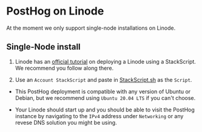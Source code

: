 # PostHog on Linode

At the moment we only support single-node installations on Linode.

## Single-Node install

1. Linode has an [official tutorial](https://www.linode.com/docs/platform/stackscripts/how-to-deploy-a-new-linode-using-a-stackscript/) on deploying a Linode using a StackScript. We recommend you follow along there.

2. Use an `Account StackScript` and paste in [StackScript.sh](https://github.com/PostHog/deployment/blob/master/linode/StackScript.sh) as the `Script`. 

- This PostHog deployment is compatible with any version of Ubuntu or Debian, but we recommend using `Ubuntu 20.04 LTS` if you can't choose.

- Your Linode should start up and you should be able to visit the PostHog instance by navigating to the `IPv4` address under `Networking` or any revese DNS solution you might be using.

